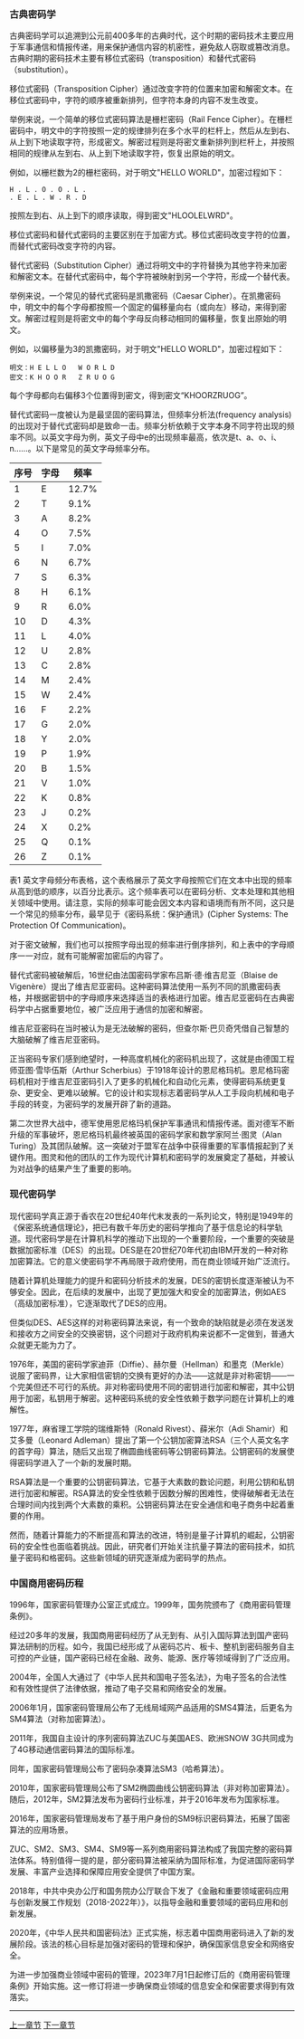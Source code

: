 ### 古典密码学

古典密码学可以追溯到公元前400多年的古典时代，这个时期的密码技术主要应用于军事通信和情报传递，用来保护通信内容的机密性，避免敌人窃取或篡改消息。古典时期的密码技术主要有移位式密码（transposition）和替代式密码（substitution）。

移位式密码（Transposition Cipher）通过改变字符的位置来加密和解密文本。在移位式密码中，字符的顺序被重新排列，但字符本身的内容不发生改变。

举例来说，一个简单的移位式密码算法是栅栏密码（Rail Fence Cipher）。在栅栏密码中，明文中的字符按照一定的规律排列在多个水平的栏杆上，然后从左到右、从上到下地读取字符，形成密文。解密过程则是将密文重新排列到栏杆上，并按照相同的规律从左到右、从上到下地读取字符，恢复出原始的明文。

例如，以栅栏数为2的栅栏密码，对于明文"HELLO WORLD"，加密过程如下：

```
H . L . O . O . L . 
. E . L . W . R . D
```

按照左到右、从上到下的顺序读取，得到密文"HLOOLELWRD"。

移位式密码和替代式密码的主要区别在于加密方式。移位式密码改变字符的位置，而替代式密码改变字符的内容。

替代式密码（Substitution Cipher）通过将明文中的字符替换为其他字符来加密和解密文本。在替代式密码中，每个字符被映射到另一个字符，形成一个替代表。

举例来说，一个常见的替代式密码是凯撒密码（Caesar Cipher）。在凯撒密码中，明文中的每个字母都按照一个固定的偏移量向右（或向左）移动，来得到密文。解密过程则是将密文中的每个字母反向移动相同的偏移量，恢复出原始的明文。

例如，以偏移量为3的凯撒密码，对于明文"HELLO WORLD"，加密过程如下：

```
明文：H E L L O   W O R L D
密文：K H O O R   Z R U O G
```

每个字母都向右偏移3个位置得到密文，得到密文“KHOORZRUOG”。

替代式密码一度被认为是最坚固的密码算法，但频率分析法(frequency analysis)的出现对于替代式密码却是致命一击。频率分析依赖于文字本身不同字符出现的频率不同。以英文字母为例，英文子母中e的出现频率最高，依次是t、a、o、i、n……。以下是常见的英文字母频率分布。

| 序号 | 字母 | 频率  |
| ---- | ---- | ----- |
| 1    | E    | 12.7% |
| 2    | T    | 9.1%  |
| 3    | A    | 8.2%  |
| 4    | O    | 7.5%  |
| 5    | I    | 7.0%  |
| 6    | N    | 6.7%  |
| 7    | S    | 6.3%  |
| 8    | H    | 6.1%  |
| 9    | R    | 6.0%  |
| 10   | D    | 4.3%  |
| 11   | L    | 4.0%  |
| 12   | U    | 2.8%  |
| 13   | C    | 2.8%  |
| 14   | M    | 2.4%  |
| 15   | W    | 2.4%  |
| 16   | F    | 2.2%  |
| 17   | G    | 2.0%  |
| 18   | Y    | 2.0%  |
| 19   | P    | 1.9%  |
| 20   | B    | 1.5%  |
| 21   | V    | 1.0%  |
| 22   | K    | 0.8%  |
| 23   | J    | 0.2%  |
| 24   | X    | 0.2%  |
| 25   | Q    | 0.1%  |
| 26   | Z    | 0.1%  |

表1 英文字母频分布表格，这个表格展示了英文字母按照它们在文本中出现的频率从高到低的顺序，以百分比表示。这个频率表可以在密码分析、文本处理和其他相关领域中使用。请注意，实际的频率可能会因文本内容和语境而有所不同，这只是一个常见的频率分布，最早见于《密码系统：保护通讯》(Cipher Systems: The Protection Of Communication)。

对于密文破解，我们也可以按照字母出现的频率进行倒序排列，和上表中的字母顺序一一对应，就有可能解密加密后的内容了。

替代式密码被破解后，16世纪由法国密码学家布吕斯·德·维吉尼亚（Blaise de Vigenère）提出了维吉尼亚密码。这种密码算法使用一系列不同的凯撒密码表格，并根据密钥中的字母顺序来选择适当的表格进行加密。维吉尼亚密码在古典密码学中占据重要地位，被广泛应用于通信的加密和解密。

维吉尼亚密码在当时被认为是无法破解的密码，但查尔斯·巴贝奇凭借自己智慧的大脑破解了维吉尼亚密码。

正当密码专家们感到绝望时，一种高度机械化的密码机出现了，这就是由德国工程师亚图·雪毕伍斯（Arthur Scherbius）于1918年设计的恩尼格玛机。恩尼格玛密码机相对于维吉尼亚密码引入了更多的机械化和自动化元素，使得密码系统更复杂、更安全、更难以破解。它的设计和实现标志着密码学从人工手段向机械和电子手段的转变，为密码学的发展开辟了新的道路。

第二次世界大战中，德军使用恩尼格玛机保护军事通讯和情报传递。面对德军不断升级的军事破坏，恩尼格玛机最终被英国的密码学家和数学家阿兰·图灵（Alan Turing）及其团队破解。这一突破对于盟军在战争中获得重要的军事情报起到了关键作用。图灵和他的团队的工作为现代计算机和密码学的发展奠定了基础，并被认为对战争的结果产生了重要的影响。

### 现代密码学

现代密码学真正源于香农在20世纪40年代末发表的一系列论文，特别是1949年的《保密系统通信理论》，把已有数千年历史的密码学推向了基于信息论的科学轨道。现代密码学是在计算机科学的推动下出现的一个重要阶段，一个重要的突破是数据加密标准（DES）的出现。DES是在20世纪70年代初由IBM开发的一种对称加密算法。它的意义使密码学不再局限于政府使用，而在商业领域开始广泛流行。

随着计算机处理能力的提升和密码分析技术的发展，DES的密钥长度逐渐被认为不够安全。因此，在后续的发展中，出现了更加强大和安全的加密算法，例如AES（高级加密标准），它逐渐取代了DES的应用。

但类似DES、AES这样的对称密码算法来说，有一个致命的缺陷就是必须在发送发和接收方之间安全的交换密钥，这个问题对于政府机构来说都不一定做到，普通大众就更无能为力了。

1976年，美国的密码学家迪菲（Diffie）、赫尔曼（Hellman）和墨克（Merkle）说服了密码界，让大家相信密钥的交换有更好的办法——这就是非对称密钥——一个完美但还不可行的系统。非对称密码使用不同的密钥进行加密和解密，其中公钥用于加密，私钥用于解密。这种密码系统的安全性依赖于数学问题在计算机上的难解性。

1977年，麻省理工学院的瑞维斯特（Ronald Rivest）、薛米尔（Adi Shamir）和艾多曼（Leonard Adleman）提出了第一个公钥加密算法RSA（三个人英文名字的首字母）算法，随后又出现了椭圆曲线密码等公钥密码算法。公钥密码的发展使得密码学进入了一个新的发展时期。

RSA算法是一个重要的公钥密码算法，它基于大素数的数论问题，利用公钥和私钥进行加密和解密。RSA算法的安全性依赖于因数分解的困难性，使得破解者无法在合理时间内找到两个大素数的乘积。公钥密码算法在安全通信和电子商务中起着重要的作用。

然而，随着计算能力的不断提高和算法的改进，特别是量子计算机的崛起，公钥密码的安全性也面临着挑战。因此，研究者们开始关注抗量子算法的密码技术，如抗量子密码和格密码。这些新领域的研究逐渐成为密码学的热点。

### 中国商用密码历程

1996年，国家密码管理办公室正式成立。1999年，国务院颁布了《商用密码管理条例》。

经过20多年的发展，我国商用密码经历了从无到有、从引入国际算法到国产密码算法研制的历程。如今，我国已经形成了从密码芯片、板卡、整机到密码服务自主可控的产业链，国产密码已经在金融、政务、能源、医疗等领域得到了广泛应用。

2004年，全国人大通过了《中华人民共和国电子签名法》，为电子签名的合法性和有效性提供了法律依据，推动了电子交易和网络安全的发展。

2006年1月，国家密码管理局公布了无线局域网产品适用的SMS4算法，后更名为SM4算法（对称加密算法）。

2011年，我国自主设计的序列密码算法ZUC与美国AES、欧洲SNOW 3G共同成为了4G移动通信密码算法的国际标准。

同年，国家密码管理局公布了密码杂凑算法SM3（哈希算法）。

2010年，国家密码管理局公布了SM2椭圆曲线公钥密码算法（非对称加密算法）。随后，2012年，SM2算法发布为密码行业标准，并于2016年发布为国家标准。

2016年，国家密码管理局发布了基于用户身份的SM9标识密码算法，拓展了国密算法的应用场景。

ZUC、SM2、SM3、SM4、SM9等一系列商用密码算法构成了我国完整的密码算法体系。特别值得一提的是，部分密码算法被采纳为国际标准，为促进国际密码学发展、丰富产业选择和保障应用安全提供了中国方案。

2018年，中共中央办公厅和国务院办公厅联合下发了《金融和重要领域密码应用与创新发展工作规划（2018-2022年）》，以指导金融和重要领域的密码应用和创新发展。

2020年，《中华人民共和国密码法》正式实施，标志着中国商用密码进入了新的发展阶段。该法的核心目标是加强对密码的管理和保护，确保国家信息安全和网络安全。

为进一步加强商业领域中密码的管理，2023年7月1日起修订后的《商用密码管理条例》开始实施。这一修订将进一步确保商业领域的信息安全和保密要求得到有效落实。



------

[上一章节](charpter01_unlocking_cryptography00.md) [下一章节](charpter01_unlocking_cryptography02.md)   

